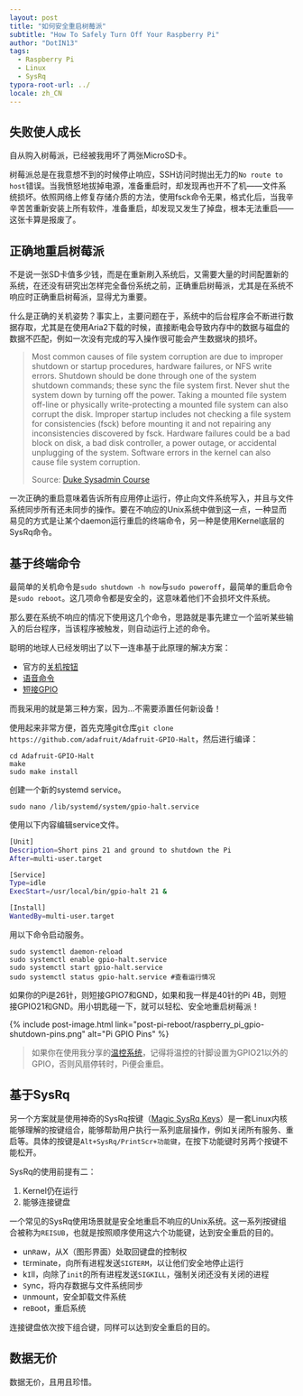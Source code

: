 ```yaml
---
layout: post
title: "如何安全重启树莓派"
subtitle: "How To Safely Turn Off Your Raspberry Pi"
author: "DotIN13"
tags:
  - Raspberry Pi
  - Linux
  - SysRq
typora-root-url: ../
locale: zh_CN
---
```


## 失败使人成长

自从购入树莓派，已经被我用坏了两张MicroSD卡。

树莓派总是在我意想不到的时候停止响应，SSH访问时抛出无力的`No route to host`错误。当我愤怒地拔掉电源，准备重启时，却发现再也开不了机——文件系统损坏。依照网络上修复存储介质的方法，使用fsck命令无果，格式化后，当我辛辛苦苦重新安装上所有软件，准备重启，却发现又发生了掉盘，根本无法重启——这张卡算是报废了。

## 正确地重启树莓派

不是说一张SD卡值多少钱，而是在重新刷入系统后，又需要大量的时间配置新的系统，在还没有研究出怎样完全备份系统之前，正确重启树莓派，尤其是在系统不响应时正确重启树莓派，显得尤为重要。

什么是正确的关机姿势？事实上，主要问题在于，系统中的后台程序会不断进行数据存取，尤其是在使用Aria2下载的时候，直接断电会导致内存中的数据与磁盘的数据不匹配，例如一次没有完成的写入操作很可能会产生数据块的损坏。

> Most common causes of file system corruption are due to improper shutdown or startup procedures, hardware failures, or NFS write errors. Shutdown should be done through one of the system shutdown commands; these sync the file system first. Never shut the system down by turning off the power. Taking a mounted file system off-line or physically write-protecting a mounted file system can also corrupt the disk. Improper startup includes not checking a file system for consistencies (fsck) before mounting it and not repairing any inconsistencies discovered by fsck. Hardware failures could be a bad block on disk, a bad disk controller, a power outage, or accidental unplugging of the system. Software errors in the kernel can also cause file system corruption.
>
> Source: [Duke Sysadmin Course](https://www2.cs.duke.edu/csl/docs/sysadmin_course/sysadm-80.html)

一次正确的重启意味着告诉所有应用停止运行，停止向文件系统写入，并且与文件系统同步所有还未同步的操作。要在不响应的Unix系统中做到这一点，一种显而易见的方式是让某个daemon运行重启的终端命令，另一种是使用Kernel底层的SysRq命令。

## 基于终端命令

最简单的关机命令是`sudo shutdown -h now`与`sudo poweroff`，最简单的重启命令是`sudo reboot`。这几项命令都是安全的，这意味着他们不会损坏文件系统。

那么要在系统不响应的情况下使用这几个命令，思路就是事先建立一个监听某些输入的后台程序，当该程序被触发，则自动运行上述的命令。

聪明的地球人已经发明出了以下一连串基于此原理的解决方案：

+ 官方的[关机按钮](https://www.raspberrypi.org/magpi/off-switch-raspberry-pi/)
+ [语音命令](https://www.techradar.com/how-to/how-to-control-the-raspberry-pi-with-your-voice)
+ [短接GPIO](https://www.recantha.co.uk/blog/?p=13999)

而我采用的就是第三种方案，因为...不需要添置任何新设备！

使用起来非常方便，首先克隆git仓库`git clone https://github.com/adafruit/Adafruit-GPIO-Halt`，然后进行编译：

```shell
cd Adafruit-GPIO-Halt
make
sudo make install
```

创建一个新的systemd service。

```shell
sudo nano /lib/systemd/system/gpio-halt.service
```

使用以下内容编辑service文件。

```bash
[Unit]
Description=Short pins 21 and ground to shutdown the Pi
After=multi-user.target

[Service]
Type=idle
ExecStart=/usr/local/bin/gpio-halt 21 &

[Install]
WantedBy=multi-user.target
```

用以下命令启动服务。

```shell
sudo systemctl daemon-reload
sudo systemctl enable gpio-halt.service
sudo systemctl start gpio-halt.service
sudo systemctl status gpio-halt.service #查看运行情况
```

如果你的Pi是26针，则短接GPIO7和GND，如果和我一样是40针的Pi 4B，则短接GPIO21和GND。用小钥匙碰一下，就可以轻松、安全地重启树莓派！

{% include post-image.html link="post-pi-reboot/raspberry_pi_gpio-shutdown-pins.png" alt="Pi GPIO Pins" %}

> 如果你在使用我分享的[温控系统](/2020/07/08/pi-fan-control/)，记得将温控的针脚设置为GPIO21以外的GPIO，否则风扇停转时，Pi便会重启。

## 基于SysRq

另一个方案就是使用神奇的SysRq按键（[Magic SysRq Keys](https://en.wikipedia.org/wiki/Magic_SysRq_key)）是一套Linux内核能够理解的按键组合，能够帮助用户执行一系列底层操作，例如关闭所有服务、重启等。具体的按键是`Alt+SysRq/PrintScr+功能键`，在按下功能键时另两个按键不能松开。

SysRq的使用前提有二：

1. Kernel仍在运行
2. 能够连接键盘

一个常见的SysRq使用场景就是安全地重启不响应的Unix系统。这一系列按键组合被称为`REISUB`，也就是按照顺序使用这六个功能键，达到安全重启的目的。

+ un`R`aw，从X（图形界面）处取回键盘的控制权
+ t`E`rminate，向所有进程发送`SIGTERM`，以让他们安全地停止运行
+ k`I`ll，向除了`init`的所有进程发送`SIGKILL`，强制关闭还没有关闭的进程
+ `S`ync，将内存数据与文件系统同步
+ `U`nmount，安全卸载文件系统
+ re`B`oot，重启系统

连接键盘依次按下组合键，同样可以达到安全重启的目的。

## 数据无价

数据无价，且用且珍惜。